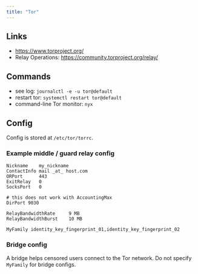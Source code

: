 ```yaml
---
title: "Tor"
---
```


## Links
- https://www.torproject.org/
- Relay Operations: https://community.torproject.org/relay/

## Commands
- see log: `journalctl -e -u tor@default`
- restart tor: `systemctl restart tor@default`
- command-line Tor monitor: `nyx`

## Config
Config is stored at `/etc/tor/torrc`.

### Example middle / guard relay config
```
Nickname    my_nickname
ContactInfo mail _at_ host.com
ORPort      443
ExitRelay   0
SocksPort   0

# this does not work with AccountingMax
DirPort 9030

RelayBandwidthRate     9 MB
RelayBandwidthBurst    10 MB

MyFamily identity_key_fingerprint_01,identity_key_fingerprint_02
```

### Bridge config
A bridge helps censored users connect to the Tor network.
Do not specify `MyFamily` for bridge configs.
